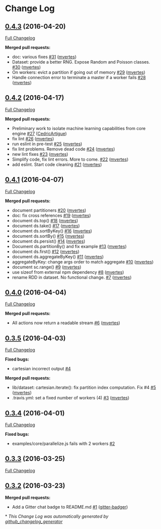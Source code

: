 # Change Log

## [0.4.3](https://github.com/skale-me/skale-engine/tree/0.4.3) (2016-04-20)
[Full Changelog](https://github.com/skale-me/skale-engine/compare/0.4.2...0.4.3)

**Merged pull requests:**

- doc: various fixes [\#31](https://github.com/skale-me/skale-engine/pull/31) ([mvertes](https://github.com/mvertes))
- Dataset: provide a better RNG. Expose Random and Poisson classes. [\#30](https://github.com/skale-me/skale-engine/pull/30) ([mvertes](https://github.com/mvertes))
- On workers: evict a partition if going out of memory [\#29](https://github.com/skale-me/skale-engine/pull/29) ([mvertes](https://github.com/mvertes))
- Handle connection error to terminate a master if a worker fails [\#28](https://github.com/skale-me/skale-engine/pull/28) ([mvertes](https://github.com/mvertes))

## [0.4.2](https://github.com/skale-me/skale-engine/tree/0.4.2) (2016-04-17)
[Full Changelog](https://github.com/skale-me/skale-engine/compare/0.4.1...0.4.2)

**Merged pull requests:**

- Preliminary work to isolate machine learning capabilities from core engine [\#27](https://github.com/skale-me/skale-engine/pull/27) ([CedricArtigue](https://github.com/CedricArtigue))
- fix lint [\#26](https://github.com/skale-me/skale-engine/pull/26) ([mvertes](https://github.com/mvertes))
- run eslint in pre-test [\#25](https://github.com/skale-me/skale-engine/pull/25) ([mvertes](https://github.com/mvertes))
- fix lint problems. Remove dead code [\#24](https://github.com/skale-me/skale-engine/pull/24) ([mvertes](https://github.com/mvertes))
- new lint fixes [\#23](https://github.com/skale-me/skale-engine/pull/23) ([mvertes](https://github.com/mvertes))
- Simplify code, fix lint errors. More to come. [\#22](https://github.com/skale-me/skale-engine/pull/22) ([mvertes](https://github.com/mvertes))
- add eslint. Start code cleaning [\#21](https://github.com/skale-me/skale-engine/pull/21) ([mvertes](https://github.com/mvertes))

## [0.4.1](https://github.com/skale-me/skale-engine/tree/0.4.1) (2016-04-07)
[Full Changelog](https://github.com/skale-me/skale-engine/compare/0.4.0...0.4.1)

**Merged pull requests:**

- document partitioners [\#20](https://github.com/skale-me/skale-engine/pull/20) ([mvertes](https://github.com/mvertes))
- doc: fix cross references [\#19](https://github.com/skale-me/skale-engine/pull/19) ([mvertes](https://github.com/mvertes))
- document ds.top\(\) [\#18](https://github.com/skale-me/skale-engine/pull/18) ([mvertes](https://github.com/mvertes))
- document ds.take\(\) [\#17](https://github.com/skale-me/skale-engine/pull/17) ([mvertes](https://github.com/mvertes))
- document ds.sortByKey\(\) [\#16](https://github.com/skale-me/skale-engine/pull/16) ([mvertes](https://github.com/mvertes))
- document ds.sortBy\(\) [\#15](https://github.com/skale-me/skale-engine/pull/15) ([mvertes](https://github.com/mvertes))
- document ds.persist\(\) [\#14](https://github.com/skale-me/skale-engine/pull/14) ([mvertes](https://github.com/mvertes))
- Document ds.partitionBy\(\) and fix example [\#13](https://github.com/skale-me/skale-engine/pull/13) ([mvertes](https://github.com/mvertes))
- document ds.first\(\) [\#12](https://github.com/skale-me/skale-engine/pull/12) ([mvertes](https://github.com/mvertes))
- document ds.aggregateByKey\(\) [\#11](https://github.com/skale-me/skale-engine/pull/11) ([mvertes](https://github.com/mvertes))
- aggregateByKey: change args order to match aggregate [\#10](https://github.com/skale-me/skale-engine/pull/10) ([mvertes](https://github.com/mvertes))
- document sc.range\(\) [\#9](https://github.com/skale-me/skale-engine/pull/9) ([mvertes](https://github.com/mvertes))
- use sizeof from external npm dependency [\#8](https://github.com/skale-me/skale-engine/pull/8) ([mvertes](https://github.com/mvertes))
- rename RDD in dataset. No functional change. [\#7](https://github.com/skale-me/skale-engine/pull/7) ([mvertes](https://github.com/mvertes))

## [0.4.0](https://github.com/skale-me/skale-engine/tree/0.4.0) (2016-04-04)
[Full Changelog](https://github.com/skale-me/skale-engine/compare/0.3.5...0.4.0)

**Merged pull requests:**

- All actions now return a readable stream [\#6](https://github.com/skale-me/skale-engine/pull/6) ([mvertes](https://github.com/mvertes))

## [0.3.5](https://github.com/skale-me/skale-engine/tree/0.3.5) (2016-04-03)
[Full Changelog](https://github.com/skale-me/skale-engine/compare/0.3.4...0.3.5)

**Fixed bugs:**

- cartesian incorrect output [\#4](https://github.com/skale-me/skale-engine/issues/4)

**Merged pull requests:**

- lib/dataset: cartesian.iterate\(\): fix partition index computation. Fix \#4 [\#5](https://github.com/skale-me/skale-engine/pull/5) ([mvertes](https://github.com/mvertes))
- .travis.yml: set a fixed number of workers \(4\)  [\#3](https://github.com/skale-me/skale-engine/pull/3) ([mvertes](https://github.com/mvertes))

## [0.3.4](https://github.com/skale-me/skale-engine/tree/0.3.4) (2016-04-01)
[Full Changelog](https://github.com/skale-me/skale-engine/compare/0.3.3...0.3.4)

**Fixed bugs:**

- examples/core/parallelize.js fails with 2 workers [\#2](https://github.com/skale-me/skale-engine/issues/2)

## [0.3.3](https://github.com/skale-me/skale-engine/tree/0.3.3) (2016-03-25)
[Full Changelog](https://github.com/skale-me/skale-engine/compare/0.3.2...0.3.3)

## [0.3.2](https://github.com/skale-me/skale-engine/tree/0.3.2) (2016-03-23)
**Merged pull requests:**

- Add a Gitter chat badge to README.md [\#1](https://github.com/skale-me/skale-engine/pull/1) ([gitter-badger](https://github.com/gitter-badger))



\* *This Change Log was automatically generated by [github_changelog_generator](https://github.com/skywinder/Github-Changelog-Generator)*